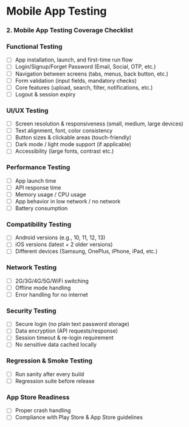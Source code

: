 # Mobile App Testing

### 2. **Mobile App Testing Coverage Checklist**

### **Functional Testing**

- [ ]  App installation, launch, and first-time run flow
- [ ]  Login/Signup/Forget Password (Email, Social, OTP, etc.)
- [ ]  Navigation between screens (tabs, menus, back button, etc.)
- [ ]  Form validation (input fields, mandatory checks)
- [ ]  Core features (upload, search, filter, notifications, etc.)
- [ ]  Logout & session expiry

### **UI/UX Testing**

- [ ]  Screen resolution & responsiveness (small, medium, large devices)
- [ ]  Text alignment, font, color consistency
- [ ]  Button sizes & clickable areas (touch-friendly)
- [ ]  Dark mode / light mode support (if applicable)
- [ ]  Accessibility (large fonts, contrast etc.)

### **Performance Testing**

- [ ]  App launch time
- [ ]  API response time
- [ ]  Memory usage / CPU usage
- [ ]  App behavior in low network / no network
- [ ]  Battery consumption

### **Compatibility Testing**

- [ ]  Android versions (e.g., 10, 11, 12, 13)
- [ ]  iOS versions (latest + 2 older versions)
- [ ]  Different devices (Samsung, OnePlus, iPhone, iPad, etc.)

### **Network Testing**

- [ ]  2G/3G/4G/5G/WiFi switching
- [ ]  Offline mode handling
- [ ]  Error handling for no internet

### **Security Testing**

- [ ]  Secure login (no plain text password storage)
- [ ]  Data encryption (API requests/response)
- [ ]  Session timeout & re-login requirement
- [ ]  No sensitive data cached locally

### **Regression & Smoke Testing**

- [ ]  Run sanity after every build
- [ ]  Regression suite before release

### **App Store Readiness**

- [ ]  Proper crash handling
- [ ]  Compliance with Play Store & App Store guidelines 
